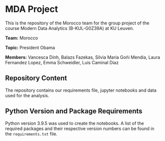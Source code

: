 # MDA Project

This is the repository of the Morocco team for the group project of the course Modern Data Analytics (B-KUL-G0Z39A) at KU Leuven.

__Team:__ Morocco

__Topic:__ President Obama

__Members:__ Vancesca Dinh, Balazs Fazekas, Silvia Maria Goñi Mendia, Laura Fernandez Lopez, Emma Schweidler, Luis Caminal Diaz


## Repository Content

The repository contains our requirements file, jupyter notebooks and data used for the analysis.


## Python Version and Package Requirements

Python version 3.9.5 was used to create the notebooks. A list of the required packages and their respective version numbers can be found in the `requirements.txt` file.
